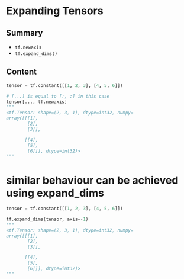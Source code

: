 # Expanding Tensors

## Summary

- `tf.newaxis`
- `tf.expand_dims()`

## Content

```python
tensor = tf.constant([[1, 2, 3], [4, 5, 6]])

# [...] is equal to [:, :] in this case
tensor[..., tf.newaxis]
"""
<tf.Tensor: shape=(2, 3, 1), dtype=int32, numpy=
array([[[1],
        [2],
        [3]],

       [[4],
        [5],
        [6]]], dtype=int32)>
"""
```

# similar behaviour can be achieved using expand_dims

```python
tensor = tf.constant([[1, 2, 3], [4, 5, 6]])

tf.expand_dims(tensor, axis=-1)
"""
<tf.Tensor: shape=(2, 3, 1), dtype=int32, numpy=
array([[[1],
        [2],
        [3]],

       [[4],
        [5],
        [6]]], dtype=int32)>
"""
```
